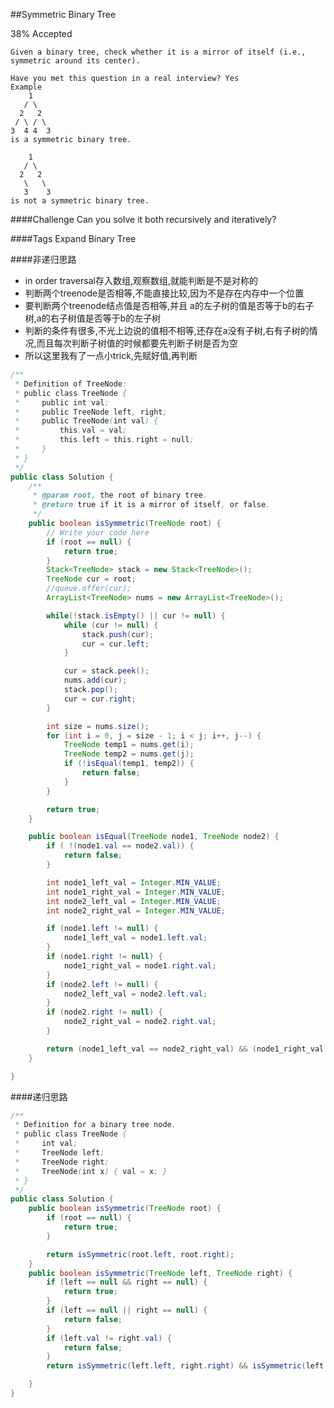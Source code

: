 ##Symmetric Binary Tree

38% Accepted

	Given a binary tree, check whether it is a mirror of itself (i.e., symmetric around its center).

	Have you met this question in a real interview? Yes
	Example
	    1
	   / \
	  2   2
	 / \ / \
	3  4 4  3
	is a symmetric binary tree.

	    1
	   / \
	  2   2
	   \   \
	   3    3
	is not a symmetric binary tree.

####Challenge
Can you solve it both recursively and iteratively?

####Tags Expand
Binary Tree



####非递归思路
- in order traversal存入数组,观察数组,就能判断是不是对称的
- 判断两个treenode是否相等,不能直接比较,因为不是存在内存中一个位置
- 要判断两个treenode结点值是否相等,并且 a的左子树的值是否等于b的右子树,a的右子树值是否等于b的左子树
- 判断的条件有很多,不光上边说的值相不相等,还存在a没有子树,右有子树的情况,而且每次判断子树值的时候都要先判断子树是否为空
- 所以这里我有了一点小trick,先赋好值,再判断


```java
/**
 * Definition of TreeNode:
 * public class TreeNode {
 *     public int val;
 *     public TreeNode left, right;
 *     public TreeNode(int val) {
 *         this.val = val;
 *         this.left = this.right = null;
 *     }
 * }
 */
public class Solution {
    /**
     * @param root, the root of binary tree.
     * @return true if it is a mirror of itself, or false.
     */
    public boolean isSymmetric(TreeNode root) {
        // Write your code here
        if (root == null) {
            return true;
        }
        Stack<TreeNode> stack = new Stack<TreeNode>();
        TreeNode cur = root;
        //queue.offer(cur);
        ArrayList<TreeNode> nums = new ArrayList<TreeNode>();

        while(!stack.isEmpty() || cur != null) {
            while (cur != null) {
                stack.push(cur);
                cur = cur.left;
            }

            cur = stack.peek();
            nums.add(cur);
            stack.pop();
            cur = cur.right;
        }

        int size = nums.size();
        for (int i = 0, j = size - 1; i < j; i++, j--) {
            TreeNode temp1 = nums.get(i);
            TreeNode temp2 = nums.get(j);
            if (!isEqual(temp1, temp2)) {
                return false;
            }
        }

        return true;
    }

    public boolean isEqual(TreeNode node1, TreeNode node2) {
        if ( !(node1.val == node2.val)) {
            return false;
        }

        int node1_left_val = Integer.MIN_VALUE;
        int node1_right_val = Integer.MIN_VALUE;
        int node2_left_val = Integer.MIN_VALUE;
        int node2_right_val = Integer.MIN_VALUE;

        if (node1.left != null) {
            node1_left_val = node1.left.val;
        }
        if (node1.right != null) {
            node1_right_val = node1.right.val;
        }
        if (node2.left != null) {
            node2_left_val = node2.left.val;
        }
        if (node2.right != null) {
            node2_right_val = node2.right.val;
        }

        return (node1_left_val == node2_right_val) && (node1_right_val == node2_left_val);
    }

}

```


####递归思路
```java
/**
 * Definition for a binary tree node.
 * public class TreeNode {
 *     int val;
 *     TreeNode left;
 *     TreeNode right;
 *     TreeNode(int x) { val = x; }
 * }
 */
public class Solution {
    public boolean isSymmetric(TreeNode root) {
        if (root == null) {
            return true;
        }

        return isSymmetric(root.left, root.right);
    }
    public boolean isSymmetric(TreeNode left, TreeNode right) {
        if (left == null && right == null) {
            return true;
        }
        if (left == null || right == null) {
            return false;
        }
        if (left.val != right.val) {
            return false;
        }
        return isSymmetric(left.left, right.right) && isSymmetric(left.right, right.left);

    }
}
```
